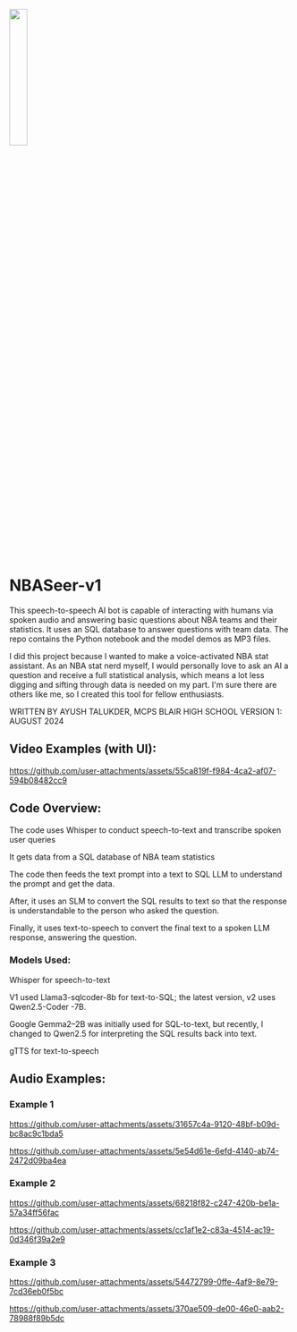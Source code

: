 <img src="https://github.com/user-attachments/assets/09270bcb-6e78-41c6-9d64-2c0300ab4145"
align left width=25% height=25%> 
# NBASeer-v1
This speech-to-speech AI bot is capable of interacting with humans via spoken audio and answering basic questions about NBA teams and their statistics. It uses an SQL database to answer questions with team data. The repo contains the Python notebook and the model demos as MP3 files. 

I did this project because I wanted to make a voice-activated NBA stat assistant. As an NBA stat nerd myself, I would personally love to ask an AI a question and receive a full statistical analysis, which means a lot less digging and sifting through data is needed on my part. I'm sure there are others like me, so I created this tool for fellow enthusiasts.

WRITTEN BY AYUSH TALUKDER, MCPS BLAIR HIGH SCHOOL
VERSION 1: AUGUST 2024

## Video Examples (with UI):




https://github.com/user-attachments/assets/55ca819f-f984-4ca2-af07-594b08482cc9


## Code Overview:
The code uses Whisper to conduct speech-to-text and transcribe spoken user queries

It gets data from a SQL database of NBA team statistics

The code then feeds the text prompt into a text to SQL LLM to understand the prompt and get the data.

After, it uses an SLM to convert the SQL results to text so that the response is understandable to the person who asked the question.

Finally, it uses text-to-speech to convert the final text to a spoken LLM response, answering the question.


### Models Used:
Whisper for speech-to-text

V1 used Llama3-sqlcoder-8b for text-to-SQL; the latest version, v2 uses Qwen2.5-Coder -7B.

Google Gemma2–2B was initially used for SQL-to-text, but recently, I changed to Qwen2.5 for interpreting the SQL results back into text. 

gTTS for text-to-speech


## Audio Examples:

### Example 1

https://github.com/user-attachments/assets/31657c4a-9120-48bf-b09d-bc8ac9c1bda5

https://github.com/user-attachments/assets/5e54d61e-6efd-4140-ab74-2472d09ba4ea

### Example 2

https://github.com/user-attachments/assets/68218f82-c247-420b-be1a-57a34ff56fac

https://github.com/user-attachments/assets/cc1af1e2-c83a-4514-ac19-0d346f39a2e9

### Example 3

https://github.com/user-attachments/assets/54472799-0ffe-4af9-8e79-7cd36eb0f5bc

https://github.com/user-attachments/assets/370ae509-de00-46e0-aab2-78988f89b5dc
